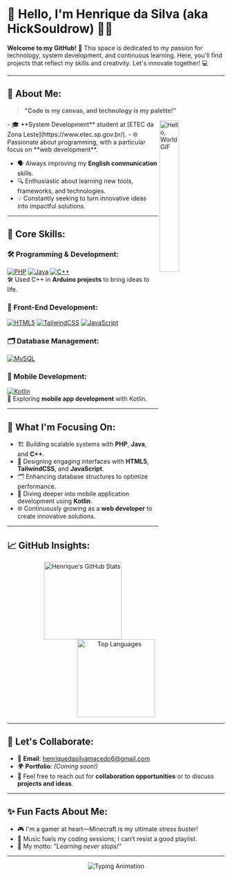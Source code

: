 

# 👋 Hello, I'm **Henrique da Silva** (aka HickSouldrow) 👨‍💻

**Welcome to my GitHub!** 🚀 This space is dedicated to my passion for technology, system development, and continuous learning. Here, you'll find projects that reflect my skills and creativity. Let's innovate together! 💻

---

## 🌟 About Me:

> **"Code is my canvas, and technology is my palette!"**
  <img src="https://media.giphy.com/media/f3iwJFOVOwuy7K6FFw/giphy.gif" alt="Hello, World GIF" width="30%" align="right"/>
- 🎓 **System Development** student at [ETEC da Zona Leste](https://www.etec.sp.gov.br/).  
- 🌐 Passionate about programming, with a particular focus on **web development**.

- 🗣️ Always improving my **English communication** skills.
- 🔍 Enthusiastic about learning new tools, frameworks, and technologies.  
- 💡 Constantly seeking to turn innovative ideas into impactful solutions.

---

## 💼 Core Skills:

### 🛠 Programming & Development:
[![PHP](https://img.shields.io/badge/-PHP-777BB4?style=flat-square&logo=php&logoColor=white)](https://www.php.net/)
[![Java](https://img.shields.io/badge/-Java-007396?style=flat-square&logo=java&logoColor=white)](https://www.java.com/)
[![C++](https://img.shields.io/badge/-C++-00599C?style=flat-square&logo=cplusplus&logoColor=white)](https://isocpp.org/)  
🛠 Used C++ in **Arduino projects** to bring ideas to life.

### 🎨 Front-End Development:
[![HTML5](https://img.shields.io/badge/-HTML5-E34F26?style=flat-square&logo=html5&logoColor=white)](https://developer.mozilla.org/en-US/docs/Web/HTML)
[![TailwindCSS](https://img.shields.io/badge/-TailwindCSS-06B6D4?style=flat-square&logo=tailwindcss&logoColor=white)](https://tailwindcss.com/)
[![JavaScript](https://img.shields.io/badge/-JavaScript-F7DF1E?style=flat-square&logo=javascript&logoColor=black)](https://developer.mozilla.org/en-US/docs/Web/JavaScript)

### 🗂️ Database Management:
[![MySQL](https://img.shields.io/badge/-MySQL-4479A1?style=flat-square&logo=mysql&logoColor=white)](https://www.mysql.com/)

### 📱 Mobile Development:
[![Kotlin](https://img.shields.io/badge/-Kotlin-7F52FF?style=flat-square&logo=kotlin&logoColor=white)](https://kotlinlang.org/)  
📱 Exploring **mobile app development** with Kotlin.

---

## 🎯 What I'm Focusing On:
- 🏗️ Building scalable systems with **PHP**, **Java**, and **C++**.  
- 🎨 Designing engaging interfaces with **HTML5**, **TailwindCSS**, and **JavaScript**.  
- 🗂️ Enhancing database structures to optimize performance.  
- 📱 Diving deeper into mobile application development using **Kotlin**.  
- 🌐 Continuously growing as a **web developer** to create innovative solutions.

---

## 📈 GitHub Insights:

<div align="center">
  <img height="180em" src="https://github-readme-stats.vercel.app/api?username=HickSouldrow&show_icons=true&theme=radical&hide_title=true&count_private=true" alt="Henrique's GitHub Stats"/>
  <img height="180em" src="https://github-readme-stats.vercel.app/api/top-langs/?username=HickSouldrow&layout=compact&theme=radical" alt="Top Languages"/>
</div>

---

## 🤝 Let's Collaborate:

- 📧 **Email**: [henriquedasilvamacedo6@gmail.com](mailto:henriquedasilvamacedo6@gmail.com)  
- 🌍 **Portfolio**: *(Coming soon!)*  
- 💬 Feel free to reach out for **collaboration opportunities** or to discuss **projects and ideas**.  

---

## ✨ Fun Facts About Me:

- 🎮 I'm a gamer at heart—Minecraft is my ultimate stress buster!  
- 🎵 Music fuels my coding sessions; I can’t resist a good playlist.  
- 🌟 My motto: *"Learning never stops!"*  

---

<div align="center">
  <img src="https://readme-typing-svg.herokuapp.com?font=Fira+Code&size=22&duration=4000&pause=500&color=32CD32&width=500&lines=Passionate+about+Technology!;Web+Developer+in+Progress!;Always+Learning+and+Growing!" alt="Typing Animation"/>
</div>

